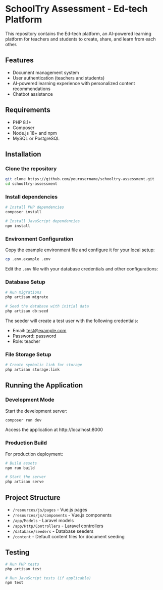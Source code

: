 # SchoolTry Assessment - Ed-tech Platform

This repository contains the Ed-tech platform, an AI-powered learning platform for teachers and students to create, share, and learn from each other.

## Features

- Document management system
- User authentication (teachers and students)
- AI-powered learning experience with personalized content recommendations
- Chatbot assistance

## Requirements

- PHP 8.1+
- Composer
- Node.js 18+ and npm
- MySQL or PostgreSQL

## Installation

### Clone the repository

```bash
git clone https://github.com/yourusername/schooltry-assessment.git
cd schooltry-assessment
```

### Install dependencies

```bash
# Install PHP dependencies
composer install

# Install JavaScript dependencies
npm install
```

### Environment Configuration

Copy the example environment file and configure it for your local setup:

```bash
cp .env.example .env
```

Edit the `.env` file with your database credentials and other configurations:

### Database Setup

```bash
# Run migrations
php artisan migrate

# Seed the database with initial data
php artisan db:seed
```

The seeder will create a test user with the following credentials:

- Email: test@example.com
- Password: password
- Role: teacher

### File Storage Setup

```bash
# Create symbolic link for storage
php artisan storage:link
```

## Running the Application

### Development Mode

Start the development server:

```bash
composer run dev

```

Access the application at http://localhost:8000

### Production Build

For production deployment:

```bash
# Build assets
npm run build

# Start the server
php artisan serve
```

## Project Structure

- `/resources/js/pages` - Vue.js pages
- `/resources/js/components` - Vue.js components
- `/app/Models` - Laravel models
- `/app/Http/Controllers` - Laravel controllers
- `/database/seeders` - Database seeders
- `/content` - Default content files for document seeding

## Testing

```bash
# Run PHP tests
php artisan test

# Run JavaScript tests (if applicable)
npm test
```
